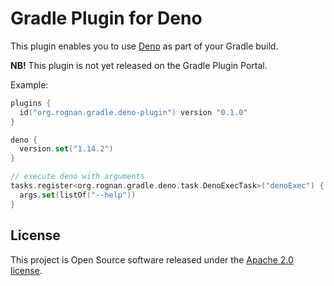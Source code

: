 # Gradle Plugin for Deno

This plugin enables you to use [Deno](https://deno.land/) as part of your Gradle build.

**NB!** This plugin is not yet released on the Gradle Plugin Portal.

Example:
```kotlin
plugins {
  id("org.rognan.gradle.deno-plugin") version "0.1.0"
}

deno {
  version.set("1.14.2")
}

// execute deno with arguments
tasks.register<org.rognan.gradle.deno.task.DenoExecTask>("denoExec") {
  args.set(listOf("--help"))
}
```

## License

This project is Open Source software released under the [Apache 2.0 license](https://www.apache.org/licenses/LICENSE-2.0.html).
